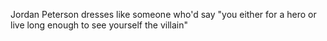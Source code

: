 Jordan Peterson dresses like someone who'd say "you either for a hero or live long enough to see yourself the villain"

